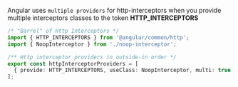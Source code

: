 Angular uses `multiple providers` for http-interceptors when you provide multiple interceptors  classes to the token __HTTP_INTERCEPTORS__

```typescript
/* "Barrel" of Http Interceptors */
import { HTTP_INTERCEPTORS } from '@angular/common/http';
import { NoopInterceptor } from './noop-interceptor';

/** Http interceptor providers in outside-in order */
export const httpInterceptorProviders = [
  { provide: HTTP_INTERCEPTORS, useClass: NoopInterceptor, multi: true },
];
```
